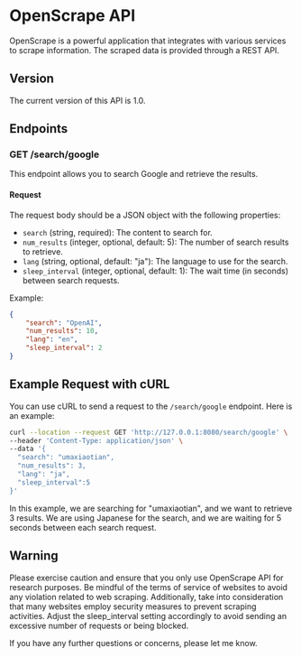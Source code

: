 # OpenScrape API

OpenScrape is a powerful application that integrates with various services to scrape information. The scraped data is provided through a REST API. 

## Version
The current version of this API is 1.0.

## Endpoints

### GET /search/google

This endpoint allows you to search Google and retrieve the results.

#### Request

The request body should be a JSON object with the following properties:

- `search` (string, required): The content to search for.
- `num_results` (integer, optional, default: 5): The number of search results to retrieve.
- `lang` (string, optional, default: "ja"): The language to use for the search.
- `sleep_interval` (integer, optional, default: 1): The wait time (in seconds) between search requests.

Example:

```json
{
    "search": "OpenAI",
    "num_results": 10,
    "lang": "en",
    "sleep_interval": 2
}
```

## Example Request with cURL

You can use cURL to send a request to the `/search/google` endpoint. Here is an example:

```bash
curl --location --request GET 'http://127.0.0.1:8080/search/google' \
--header 'Content-Type: application/json' \
--data '{
  "search": "umaxiaotian",
  "num_results": 3,
  "lang": "ja",
  "sleep_interval":5
}'
```

In this example, we are searching for "umaxiaotian", and we want to retrieve 3 results. We are using Japanese for the search, and we are waiting for 5 seconds between each search request.


## Warning
Please exercise caution and ensure that you only use OpenScrape API for research purposes. Be mindful of the terms of service of websites to avoid any violation related to web scraping. Additionally, take into consideration that many websites employ security measures to prevent scraping activities. Adjust the sleep_interval setting accordingly to avoid sending an excessive number of requests or being blocked.

If you have any further questions or concerns, please let me know.